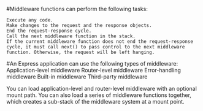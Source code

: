 #Middleware functions can perform the following tasks:

    Execute any code.
    Make changes to the request and the response objects.
    End the request-response cycle.
    Call the next middleware function in the stack.
    If the current middleware function does not end the request-response cycle, it must call next() to pass control to the next middleware function. Otherwise, the request will be left hanging.

#An Express application can use the following types of middleware:
    Application-level middleware
    Router-level middleware
    Error-handling middleware
    Built-in middleware
    Third-party middleware
    
You can load application-level and router-level middleware with an optional mount path. You can also load a series of middleware functions together, which creates a sub-stack of the middleware system at a mount point.